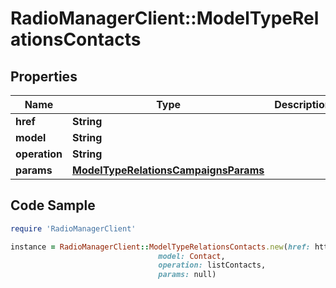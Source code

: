# RadioManagerClient::ModelTypeRelationsContacts

## Properties

Name | Type | Description | Notes
------------ | ------------- | ------------- | -------------
**href** | **String** |  | [optional] 
**model** | **String** |  | [optional] 
**operation** | **String** |  | [optional] 
**params** | [**ModelTypeRelationsCampaignsParams**](ModelTypeRelationsCampaignsParams.md) |  | [optional] 

## Code Sample

```ruby
require 'RadioManagerClient'

instance = RadioManagerClient::ModelTypeRelationsContacts.new(href: https://radiomanager.pluxbox.com/api/v2/contacts?model_type_id&#x3D;1,
                                 model: Contact,
                                 operation: listContacts,
                                 params: null)
```


